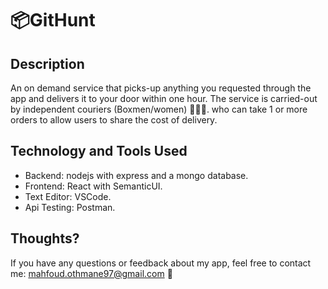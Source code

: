 # :package:GitHunt

## Description

An on demand service that picks-up anything you requested through the app and delivers it to your door within one hour. The service is carried-out by independent couriers (Boxmen/women) 🚴🏼‍♂️. who can take 1 or more orders to allow users to share the cost of delivery.

## Technology and Tools Used

* Backend: nodejs with express and a mongo database.
* Frontend: React with SemanticUI.
* Text Editor: VSCode.
* Api Testing: Postman.

## Thoughts?

If you have any questions or feedback about my app, feel free to contact me: mahfoud.othmane97@gmail.com :incoming_envelope:
